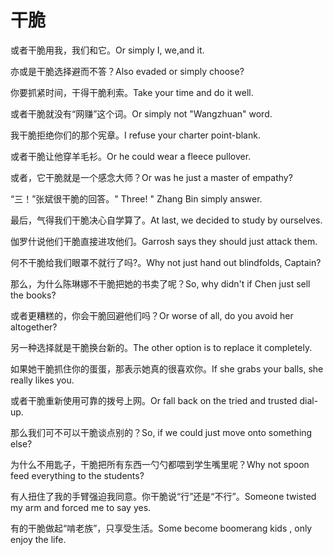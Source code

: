 # 干脆

<p><span class="chinese">或者干脆用我，我们和它。</span><span class="english">Or simply I, we,and it.</span></p>

<p><span class="chinese">亦或是干脆选择避而不答？</span><span class="english">Also evaded or simply choose?</span></p>

<p><span class="chinese">你要抓紧时间，干得干脆利索。</span><span class="english">Take your time and do it well.</span></p>

<p><span class="chinese">或者干脆就没有“网赚”这个词。</span><span class="english">Or simply not "Wangzhuan" word.</span></p>

<p><span class="chinese">我干脆拒绝你们的那个宪章。</span><span class="english">I refuse your charter point-blank.</span></p>

<p><span class="chinese">或者干脆让他穿羊毛衫。</span><span class="english">Or he could wear a fleece pullover.</span></p>

<p><span class="chinese">或者，它干脆就是一个感念大师？</span><span class="english">Or was he just a master of empathy?</span></p>

<p><span class="chinese">“三！”张斌很干脆的回答。</span><span class="english">" Three! " Zhang Bin simply answer.</span></p>

<p><span class="chinese">最后，气得我们干脆决心自学算了。</span><span class="english">At last, we decided to study by ourselves.</span></p>

<p><span class="chinese">伽罗什说他们干脆直接进攻他们。</span><span class="english">Garrosh says they should just attack them.</span></p>

<p><span class="chinese">何不干脆给我们眼罩不就行了吗?。</span><span class="english">Why not just hand out blindfolds, Captain?</span></p>

<p><span class="chinese">那么，为什么陈琳娜不干脆把她的书卖了呢？</span><span class="english">So, why didn't if Chen just sell the books?</span></p>

<p><span class="chinese">或者更糟糕的，你会干脆回避他们吗？</span><span class="english">Or worse of all, do you avoid her altogether?</span></p>

<p><span class="chinese">另一种选择就是干脆换台新的。</span><span class="english">The other option is to replace it completely.</span></p>

<p><span class="chinese">如果她干脆抓住你的蛋蛋，那表示她真的很喜欢你。</span><span class="english">If she grabs your balls, she really likes you.</span></p>

<p><span class="chinese">或者干脆重新使用可靠的拨号上网。</span><span class="english">Or fall back on the tried and trusted dial-up.</span></p>

<p><span class="chinese">那么我们可不可以干脆谈点别的？</span><span class="english">So, if we could just move onto something else?</span></p>

<p><span class="chinese">为什么不用匙子，干脆把所有东西一勺勺都喂到学生嘴里呢？</span><span class="english">Why not spoon feed everything to the students?</span></p>

<p><span class="chinese">有人扭住了我的手臂强迫我同意。你干脆说“行”还是“不行”。</span><span class="english">Someone twisted my arm and forced me to say yes.</span></p>

<p><span class="chinese">有的干脆做起“啃老族”，只享受生活。</span><span class="english">Some become boomerang kids , only enjoy the life.</span></p>

